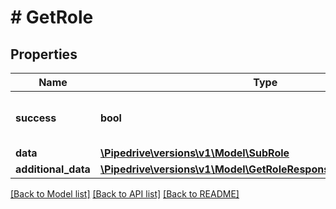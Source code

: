 # # GetRole

## Properties

Name | Type | Description | Notes
------------ | ------------- | ------------- | -------------
**success** | **bool** | If the response is successful or not | [optional]
**data** | [**\Pipedrive\versions\v1\Model\SubRole**](SubRole.md) |  | [optional]
**additional_data** | [**\Pipedrive\versions\v1\Model\GetRoleResponseDataAdditionalData**](GetRoleResponseDataAdditionalData.md) |  | [optional]

[[Back to Model list]](../README.md#documentation-for-models) [[Back to API list]](../README.md#documentation-for-api-endpoints) [[Back to README]](../README.md)

